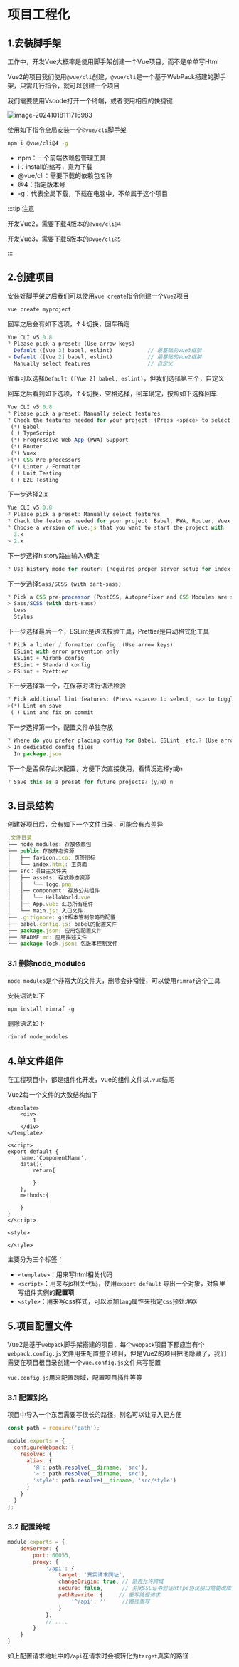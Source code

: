 # 项目工程化

## 1.安装脚手架

工作中，开发Vue大概率是使用脚手架创建一个Vue项目，而不是单单写Html

Vue2的项目我们使用`@vue/cli`创建，`@vue/cli`是一个基于WebPack搭建的脚手架，只需几行指令，就可以创建一个项目

我们需要使用Vscode打开一个终端，或者使用相应的快捷键

![image-20241018111716983](https://gitee.com/xarzhi/picture/raw/master/img/image-20241018111716983.png)

使用如下指令全局安装一个`@vue/cli`脚手架

```bash
npm i @vue/cli@4 -g
```

- npm：一个前端依赖包管理工具
- i：install的缩写，意为下载
- @vue/cli：需要下载的依赖包名称
- @4：指定版本号
- -g：代表全局下载，下载在电脑中，不单属于这个项目

:::tip 注意

开发Vue2，需要下载4版本的`@vue/cli@4`

开发Vue3，需要下载5版本的`@vue/cli@5`

:::



## 2.创建项目

安装好脚手架之后我们可以使用`vue create`指令创建一个`Vue2`项目

```bash
vue create myproject
```

回车之后会有如下选项，↑↓切换，回车确定

```js
Vue CLI v5.0.8
? Please pick a preset: (Use arrow keys)
  Default ([Vue 3] babel, eslint)			// 最基础的Vue3框架
> Default ([Vue 2] babel, eslint)			// 最基础的Vue2框架
  Manually select features					// 自定义
```

省事可以选择`Default ([Vue 2] babel, eslint)`，但我们选择第三个，自定义

回车之后看到如下选项，↑↓切换，空格选择，回车确定，按照如下选择回车

```js
Vue CLI v5.0.8
? Please pick a preset: Manually select features
? Check the features needed for your project: (Press <space> to select, <a> to toggle all, <i> to invert selection, and <enter> to proceed)
 (*) Babel
 ( ) TypeScript
 (*) Progressive Web App (PWA) Support
 (*) Router
 (*) Vuex
>(*) CSS Pre-processors
 (*) Linter / Formatter
 ( ) Unit Testing
 ( ) E2E Testing
```

下一步选择2.x

```js
Vue CLI v5.0.8
? Please pick a preset: Manually select features
? Check the features needed for your project: Babel, PWA, Router, Vuex, CSS Pre-processors, Linter
? Choose a version of Vue.js that you want to start the project with 
  3.x
> 2.x
```

下一步选择history路由输入y确定

```js
? Use history mode for router? (Requires proper server setup for index fallback in production) (Y/n) y
```

下一步选择`Sass/SCSS (with dart-sass)`

```js
? Pick a CSS pre-processor (PostCSS, Autoprefixer and CSS Modules are supported by default): (Use arrow keys)
> Sass/SCSS (with dart-sass)
  Less
  Stylus
```

下一步选择最后一个，ESLint是语法校验工具，Prettier是自动格式化工具

```js
? Pick a linter / formatter config: (Use arrow keys)
  ESLint with error prevention only
  ESLint + Airbnb config
  ESLint + Standard config
> ESLint + Prettier
```

下一步选择第一个，在保存时进行语法检验

```js
? Pick additional lint features: (Press <space> to select, <a> to toggle all, <i> to invert selection, and <enter> to proceed)
>(*) Lint on save
 ( ) Lint and fix on commit
```

下一步选择第一个，配置文件单独存放

```js
? Where do you prefer placing config for Babel, ESLint, etc.? (Use arrow keys)
> In dedicated config files
  In package.json
```

下一个是否保存此次配置，方便下次直接使用，看情况选择y或n

```js
? Save this as a preset for future projects? (y/N) n
```



## 3.目录结构

创建好项目后，会有如下一个文件目录，可能会有点差异

```js
.文件目录
├── node_modules: 存放依赖包
├── public:存放静态资源
│   ├── favicon.ico: 页签图标
│   └── index.html: 主页面
├── src：项目主文件夹
│   ├── assets: 存放静态资源
│   │   └── logo.png
│   │── component: 存放公共组件
│   │   └── HelloWorld.vue
│   │── App.vue: 汇总所有组件
│   └── main.js: 入口文件
├── .gitignore: git版本管制忽略的配置
├── babel.config.js: babel的配置文件
├── package.json: 应用包配置文件 
├── README.md: 应用描述文件
└── package-lock.json: 包版本控制文件
```



### 3.1 删除node_modules

`node_modules`是个非常大的文件夹，删除会非常慢，可以使用`rimraf`这个工具

安装语法如下

```js
npm install rimraf -g
```

删除语法如下

```js
rimraf node_modules
```





## 4.单文件组件

在工程项目中，都是组件化开发，vue的组件文件以`.vue`结尾

Vue2每一个文件的大致结构如下

```vue
<template>
	<div>
        1
    </div>
</template>

<script>
export default {
    name:'ComponentName',
    data(){
		return{
            
        }
    },
    methods:{
        
    }
}
</script>

<style>

</style>
```

主要分为三个标签：

- `<template>`：用来写html相关代码
- `<script>`：用来写js相关代码，使用`export default` 导出一个对象，对象里写组件实例的**配置项**
- `<style>`：用来写css样式，可以添加`lang`属性来指定`css`预处理器





## 5.项目配置文件

Vue2是基于`webpack`脚手架搭建的项目，每个`webpack`项目下都应当有个`webpack.config.js`文件用来配置整个项目，但是Vue2的项目把他隐藏了，我们需要在项目根目录创建一个`vue.config.js`文件来写配置

`vue.config.js`用来配置跨域，配置项目插件等等

### 3.1 配置别名

项目中导入一个东西需要写很长的路径，别名可以让导入更方便

```js
const path = require('path');

module.exports = {
  configureWebpack: {
    resolve: {
      alias: {
        '@': path.resolve(__dirname, 'src'),
        '~': path.resolve(__dirname, 'src'),
        'style': path.resolve(__dirname, 'src/style')
      }
    }
  }
};
```



### 3.2 配置跨域

```js
module.exports = {
    devServer: {
        port: 60055,
        proxy: {
            '/api': {	
                target: '真实请求网址',
                changeOrigin: true, // 是否允许跨域
                secure: false,      // 关闭SSL证书验证https协议接口需要改成true
                pathRewrite: {     // 重写路径请求
                    '^/api': ''		//路径重写
                }
            },
            // ....
        }
    }
}
```

如上配置请求地址中的`/api`在请求时会被转化为`target`真实的路径

